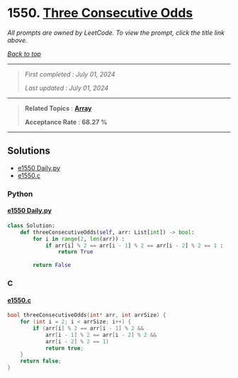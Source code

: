 # 1550. [Three Consecutive Odds](<https://leetcode.com/problems/three-consecutive-odds>)

*All prompts are owned by LeetCode. To view the prompt, click the title link above.*

*[Back to top](<../README.md>)*

------

> *First completed : July 01, 2024*
>
> *Last updated : July 01, 2024*

------

> **Related Topics** : **[Array](<by_topic/Array.md>)**
>
> **Acceptance Rate** : **68.27 %**

------

## Solutions

- [e1550 Daily.py](<../my-submissions/e1550 Daily.py>)
- [e1550.c](<../my-submissions/e1550.c>)
### Python
#### [e1550 Daily.py](<../my-submissions/e1550 Daily.py>)
```Python
class Solution:
    def threeConsecutiveOdds(self, arr: List[int]) -> bool:
        for i in range(2, len(arr)) :
            if arr[i] % 2 == arr[i - 1] % 2 == arr[i - 2] % 2 == 1 :
                return True
            
        return False
```

### C
#### [e1550.c](<../my-submissions/e1550.c>)
```C
bool threeConsecutiveOdds(int* arr, int arrSize) {
    for (int i = 2; i < arrSize; i++) {
        if (arr[i] % 2 == arr[i - 1] % 2 && 
            arr[i - 1] % 2 == arr[i - 2] % 2 && 
            arr[i - 2] % 2 == 1)
            return true;
    }
    return false;
}
```

